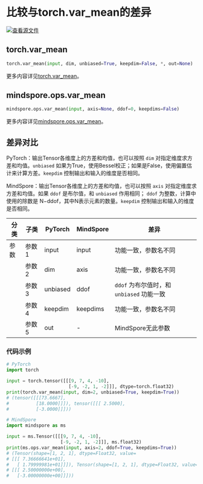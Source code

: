 # 比较与torch.var_mean的差异

[![查看源文件](https://mindspore-website.obs.cn-north-4.myhuaweicloud.com/website-images/br_base/resource/_static/logo_source.svg)](https://gitee.com/mindspore/docs/blob/br_base/docs/mindspore/source_zh_cn/note/api_mapping/pytorch_diff/var_mean.md)

## torch.var_mean

```python
torch.var_mean(input, dim, unbiased=True, keepdim=False, *, out=None)
```

更多内容详见[torch.var_mean](https://pytorch.org/docs/1.8.1/generated/torch.var_mean.html)。

## mindspore.ops.var_mean

```python
mindspore.ops.var_mean(input, axis=None, ddof=0, keepdims=False)
```

更多内容详见[mindspore.ops.var_mean](https://www.mindspore.cn/docs/zh-CN/br_base/api_python/ops/mindspore.ops.var_mean.html)。

## 差异对比

PyTorch：输出Tensor各维度上的方差和均值，也可以按照 `dim` 对指定维度求方差和均值。`unbiased` 如果为True，使用Bessel校正；如果是False，使用偏置估计来计算方差。`keepdim` 控制输出和输入的维度是否相同。

MindSpore：输出Tensor各维度上的方差和均值，也可以按照 `axis` 对指定维度求方差和均值。如果 `ddof` 是布尔值，和 `unbiased` 作用相同； `ddof` 为整数，计算中使用的除数是 N−ddof，其中N表示元素的数量。`keepdim` 控制输出和输入的维度是否相同。

| 分类       | 子类         | PyTorch      | MindSpore      | 差异          |
| ---------- | ------------ | ------------ | ---------      | ------------- |
| 参数       | 参数 1       | input         | input          | 功能一致，参数名不同 |
|            | 参数 2       | dim          | axis |  功能一致，参数名不同  |
|            | 参数 3       | unbiased          | ddof | `ddof` 为布尔值时，和 `unbiased` 功能一致 |
|            | 参数 4       | keepdim      | keepdims | 功能一致，参数名不同 |
|            | 参数 5       | out       | - |  MindSpore无此参数  |

### 代码示例

```python
# PyTorch
import torch

input = torch.tensor([[[9, 7, 4, -10],
                       [-9, -2, 1, -2]]], dtype=torch.float32)
print(torch.var_mean(input, dim=2, unbiased=True, keepdim=True))
# (tensor([[[73.6667],
#          [18.0000]]]), tensor([[[ 2.5000],
#          [-3.0000]]]))

# MindSpore
import mindspore as ms

input = ms.Tensor([[[9, 7, 4, -10],
                    [-9, -2, 1, -2]]], ms.float32)
print(ms.ops.var_mean(input, axis=2, ddof=True, keepdims=True))
# (Tensor(shape=[1, 2, 1], dtype=Float32, value=
# [[[ 7.36666641e+01],
#   [ 1.79999981e+01]]]), Tensor(shape=[1, 2, 1], dtype=Float32, value=
# [[[ 2.50000000e+00],
#   [-3.00000000e+00]]]))
```
